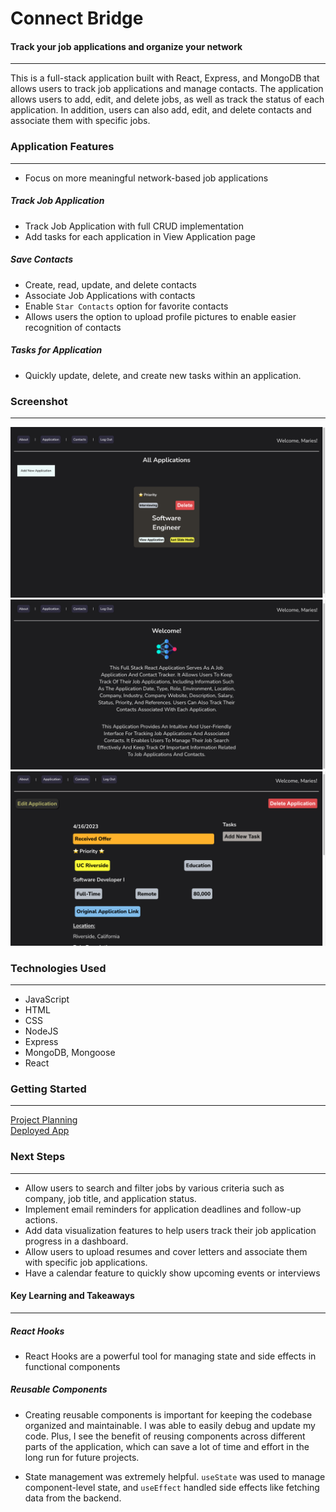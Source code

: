 # Connect Bridge
#### Track your job applications and organize your network
___
This is a full-stack application built with React, Express, and MongoDB that allows users to track job applications and manage contacts. The application allows users to add, edit, and delete jobs, as well as track the status of each application. In addition, users can also add, edit, and delete contacts and associate them with specific jobs.

### Application Features
___

- Focus on more meaningful network-based job applications

##### Track Job Application
- Track Job Application with full CRUD implementation
- Add tasks for each application in View Application page

##### Save Contacts
-  Create, read, update, and delete contacts
- Associate Job Applications with contacts
- Enable ```Star Contacts``` option for favorite contacts
- Allows users the option to upload profile pictures to enable easier recognition of contacts

##### Tasks for Application
- Quickly update, delete, and create new tasks within an application.

### Screenshot
___
<img src="./public/assets/1.png">
<img src="./public/assets/2.png">
<img src="./public/assets/3.png">


### Technologies Used
___
- JavaScript
- HTML
- CSS
- NodeJS
- Express
- MongoDB, Mongoose
- React

### Getting Started
___

<a href="https://trello.com/b/dbFgNmVC/job-app-tracker">Project Planning</a>
<br>
<a href="https://connect-bridge.herokuapp.com/">Deployed App</a>

### Next Steps
___
- Allow users to search and filter jobs by various criteria such as company, job title, and application status.
- Implement email reminders for application deadlines and follow-up actions.
- Add data visualization features to help users track their job application progress in a dashboard.
- Allow users to upload resumes and cover letters and associate them with specific job applications.
- Have a calendar feature to quickly show upcoming events or interviews


#### Key Learning and Takeaways
___

##### React Hooks
  - React Hooks are a powerful tool for managing state and side effects in functional components

##### Reusable Components
  - Creating reusable components is important for keeping the codebase organized and maintainable. I was able to easily debug and update my code. Plus, I see the benefit of reusing components across different parts of the application, which can save a lot of time and effort in the long run for future projects.

- State management was extremely helpful. ```useState``` was used to manage component-level state, and ```useEffect``` handled side effects like fetching data from the backend.